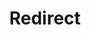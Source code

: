 ﻿---
layout: src/layouts/Redirect.astro
title: Redirect
redirect: https://octopus.com/docs/octopus-rest-api
pubDate:  2023-01-01
navSearch: false
navSitemap: false
navMenu: false
---
